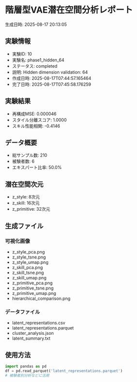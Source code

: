 # 階層型VAE潜在空間分析レポート

生成日時: 2025-08-17 20:13:05

## 実験情報
- 実験ID: 10
- 実験名: phase1_hidden_64
- ステータス: completed
- 説明: Hidden dimension validation: 64
- 作成日時: 2025-08-17T07:44:57.165464
- 完了日時: 2025-08-17T07:45:58.176259

## 実験結果
- 再構成MSE: 0.000046
- スタイル分離スコア: 1.0000
- スキル性能相関: -0.4146

## データ概要
- 総サンプル数: 210
- 被験者数: 6
- エキスパート比率: 50.0%

## 潜在空間次元
- z_style: 8次元
- z_skill: 16次元
- z_primitive: 32次元

## 生成ファイル
### 可視化画像
- z_style_pca.png
- z_style_tsne.png
- z_style_umap.png
- z_skill_pca.png
- z_skill_tsne.png
- z_skill_umap.png
- z_primitive_pca.png
- z_primitive_tsne.png
- z_primitive_umap.png
- hierarchical_comparison.png

### データファイル
- latent_representations.csv
- latent_representations.parquet
- cluster_analysis.json
- latent_summary.txt

## 使用方法
```python
import pandas as pd
df = pd.read_parquet('latent_representations.parquet')
# 被験者別分析などに活用
```
